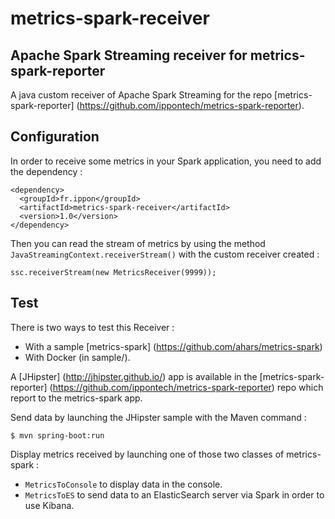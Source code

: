 metrics-spark-receiver
=============

## Apache Spark Streaming receiver for metrics-spark-reporter

A java custom receiver of Apache Spark Streaming
for the repo [metrics-spark-reporter] (https://github.com/ippontech/metrics-spark-reporter).

## Configuration

In order to receive some metrics in your Spark application, you need to add the dependency :
```
<dependency>
  <groupId>fr.ippon</groupId>
  <artifactId>metrics-spark-receiver</artifactId>
  <version>1.0</version>
</dependency>
```

Then you can read the stream of metrics by using
the method `JavaStreamingContext.receiverStream()` with the custom receiver created :
```
ssc.receiverStream(new MetricsReceiver(9999));
```

## Test

There is two ways to test this Receiver :

* With a sample [metrics-spark] (https://github.com/ahars/metrics-spark)
* With Docker (in sample/).

A [JHipster] (http://jhipster.github.io/) app
is available in the [metrics-spark-reporter] (https://github.com/ippontech/metrics-spark-reporter) repo
which report to the metrics-spark app.

Send data by launching the JHipster sample with the Maven command :
```
$ mvn spring-boot:run
```

Display metrics received by launching one of those two classes of metrics-spark :
* `MetricsToConsole` to display data in the console.
* `MetricsToES` to send data to an ElasticSearch server via Spark in order to use Kibana.

